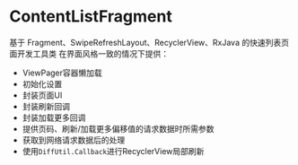 # ContentListFragment

基于 Fragment、SwipeRefreshLayout、RecyclerView、RxJava 的快速列表页面开发工具类
在界面风格一致的情况下提供：
 - ViewPager容器懒加载
 - 初始化设置
 - 封装页面UI
 - 封装刷新回调
 - 封装加载更多回调
 - 提供页码、刷新/加载更多偏移值的请求数据时所需参数
 - 获取到网络请求数据后的处理
 - 使用`DiffUtil.Callback`进行RecyclerView局部刷新
